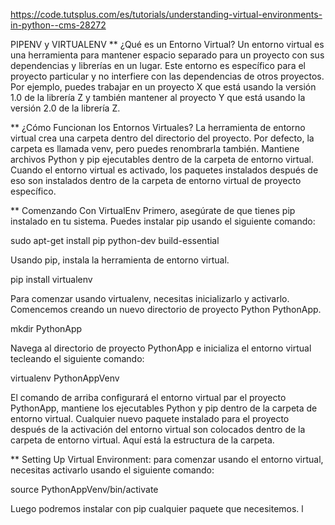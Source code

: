https://code.tutsplus.com/es/tutorials/understanding-virtual-environments-in-python--cms-28272


PIPENV y VIRTUALENV 
** ¿Qué es un Entorno Virtual? Un entorno virtual es una herramienta para mantener espacio separado para un proyecto con sus dependencias y librerías en un lugar. Este entorno es específico para el proyecto particular y no interfiere con las dependencias de otros proyectos.
Por ejemplo, puedes trabajar en un proyecto X que está usando la versión 1.0 de la librería Z y también mantener al proyecto Y que está usando la versión 2.0 de la librería Z.

** ¿Cómo Funcionan los Entornos Virtuales? La herramienta de entorno virtual crea una carpeta dentro del directorio del proyecto. Por defecto, la carpeta es llamada venv, pero puedes renombrarla también. Mantiene archivos Python y pip ejecutables dentro de la carpeta de entorno virtual. Cuando el entorno virtual es activado, los paquetes instalados después de eso son instalados dentro de la carpeta de entorno virtual de proyecto específico. 

** Comenzando Con VirtualEnv
Primero, asegúrate de que tienes pip instalado en tu sistema. Puedes instalar pip usando el siguiente comando:
	
sudo apt-get install pip python-dev build-essential

Usando pip, instala la herramienta de entorno virtual.

pip install virtualenv

Para comenzar usando virtualenv, necesitas inicializarlo y activarlo. Comencemos creando un nuevo directorio de proyecto Python PythonApp.
	
mkdir PythonApp

Navega al directorio de proyecto PythonApp e inicializa el entorno virtual tecleando el siguiente comando:
	
virtualenv PythonAppVenv

El comando de arriba configurará el entorno virtual par el proyecto PythonApp, mantiene los ejecutables Python y pip dentro de la carpeta de entorno virtual. Cualquier nuevo paquete instalado para el proyecto después de la activación del entorno virtual son colocados dentro de la carpeta de entorno virtual. Aquí está la estructura de la carpeta.


** Setting Up Virtual Environment: para comenzar usando el entorno virtual, necesitas activarlo usando el siguiente comando:
	
source PythonAppVenv/bin/activate

Luego podremos instalar con pip cualquier paquete que necesitemos. l